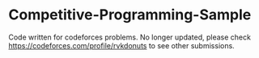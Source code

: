 # Competitive-Programming-Sample
Code written for codeforces problems. No longer updated, please check https://codeforces.com/profile/rvkdonuts to see other submissions.
